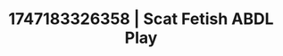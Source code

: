 ---
categories:
- Whispered desires
- Creampie
- Choking kink
- Sensual touch
- Artistic nudes
image: /assets/images/1747183326358.webp
layout: post
seo:
  description: Featured content with artistic ABDL Play, Scat Fetish. HD images available.
  keywords: ABDL Play, Scat Fetish
  og_image: /assets/images/1747183326358.webp
  schema_type: VisualArtwork
tags:
- ABDL Play
- Scat Fetish
- '#1747183326358'
title: 1747183326358 | Scat Fetish ABDL Play
---